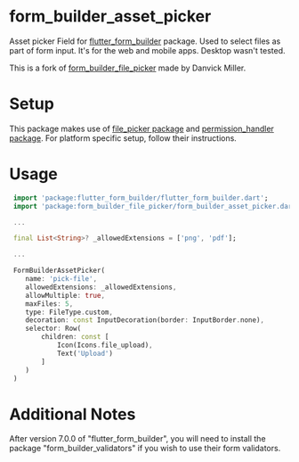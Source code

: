 # form_builder_asset_picker

Asset picker Field for [flutter_form_builder](https://pub.dev/packages/flutter_form_builder) package. Used to select files as part of form input.
It's for the web and mobile apps. Desktop wasn't tested.

This is a fork of [form_builder_file_picker](https://pub.dev/packages/form_builder_file_picker) made by Danvick Miller.

# Setup

This package makes use of [file_picker package](https://pub.dev/packages/file_picker) and [permission_handler package](https://pub.dev/packages/permission_handler). For platform specific setup, follow their instructions.

# Usage

```dart
 import 'package:flutter_form_builder/flutter_form_builder.dart';
 import 'package:form_builder_file_picker/form_builder_asset_picker.dart';

 ...

 final List<String>? _allowedExtensions = ['png', 'pdf'];

 ...

 FormBuilderAssetPicker(
    name: 'pick-file',
    allowedExtensions: _allowedExtensions,
    allowMultiple: true,
    maxFiles: 5,
    type: FileType.custom,
    decoration: const InputDecoration(border: InputBorder.none),
    selector: Row(
        children: const [
            Icon(Icons.file_upload),
            Text('Upload')
        ]
    )
 )
```

# Additional Notes

After version 7.0.0 of "flutter_form_builder", you will need to install the package "form_builder_validators" if you wish to use their form validators.